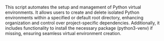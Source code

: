 This script automates the setup and management of Python virtual environments. 
It allows users to create and delete isolated Python environments within a specified or default root directory, enhancing organization and control over project-specific dependencies. 
Additionally, it includes functionality to install the necessary package (python3-venv) if missing, ensuring seamless virtual environment creation.
